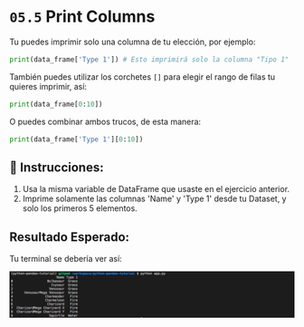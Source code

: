 # `05.5` Print Columns

Tu puedes imprimir solo una columna de tu elección, por ejemplo:

```python
print(data_frame['Type 1']) # Esto imprimirá solo la columna "Tipo 1"
```

También puedes utilizar los corchetes `[]` para elegir el rango de filas tu quieres imprimir, así:

```python
print(data_frame[0:10])
```

O puedes combinar ambos trucos, de esta manera:

```python
print(data_frame['Type 1'][0:10])
```

## 📝 Instrucciones:

1. Usa la misma variable de DataFrame que usaste en el ejercicio anterior.
2. Imprime solamente las columnas  'Name' y 'Type 1' desde tu Dataset, y solo los primeros 5 elementos.

## Resultado Esperado:

Tu terminal se debería ver así:

![print file](../../assets/07-print-columns.png)

